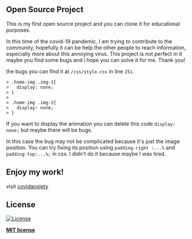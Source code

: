 ## Open Source Project
This is my first open source project and you can clone it for educational purposes.

In this time of the covid-19 pandemic, I am trying to contribute to the community, hopefully it can be help the other people to reach information, especially more about this annoying virus. This project is not perfect in it maybe you find some bugs and i hope you can solve it for me. Thank you!

the bugs you can find it at `/css/style.css` in line `251`.


    > .home-img .img-1{
    > 	display: none;
    > }
    >
    > .home-img .img-2{
    >	display: none;
    > } 
    
    

If you want to display the animation you can delete this code `display: none;` but maybe there will be bugs.

In this case the bug may not be complicated because it's just the image position. You can try fixing its position using `padding-right :...%` and `padding-top:...%;` in css. I didn't do it because maybe I was tired.

## Enjoy my work!
visit [covidanxiety](https://covidanxiety.000webhostapp.com/)


## License

[![License](http://img.shields.io/:license-mit-blue.svg?style=flat-square)](http://badges.mit-license.org)

**[MIT license](http://opensource.org/licenses/mit-license.php)**
